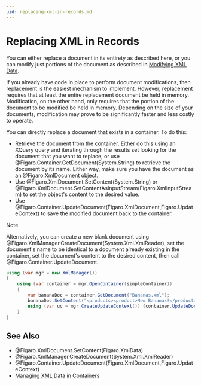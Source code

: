 ```yaml
---
uid: replacing-xml-in-records.md
---
```


# Replacing XML in Records

You can either replace a document in its entirety as described here, or you can modify just portions of the document as described in [Modifying XML Data](xref:modifying-xml-data.md).


If you already have code in place to perform document modifications, then replacement is the easiest mechanism to implement. However, replacement requires that at least the entire replacement document be held in memory. Modification, on the other hand, only requires that the portion of the document to be modified be held in memory. Depending on the size of your documents, modification may prove to be significantly faster and less costly to operate.


You can directly replace a document that exists in a container. To do this:

* Retrieve the document from the container. Either do this using an XQuery query and iterating through the results set looking for the document that you want to replace, or use @Figaro.Container.GetDocument(System.String) to retrieve the document by its name. Either way, make sure you have the document as an @Figaro.XmlDocument object.
* Use @Figaro.XmlDocument.SetContent(System.String) or @Figaro.XmlDocument.SetContentAsInputStream(Figaro.XmlInputStream) to set the object's content to the desired value.
* Use @Figaro.Container.UpdateDocument(Figaro.XmlDocument,Figaro.UpdateContext) to save the modified document back to the container.

>[!NOTE]
>Alternatively, you can create a new blank document using @Figaro.XmlManager.CreateDocument(System.Xml.XmlReader), set the document's name to be identical to a document already existing in the container, set the document's content to the desired content, then call @Figaro.Container.UpdateDocument.

``` C#
using (var mgr = new XmlManager())
{
    using (var container = mgr.OpenContainer(simpleContainer))
    {            
        var bananaDoc = container.GetDocument("Bananas.xml");
        bananaDoc.SetContent("<products><product>New Bananas!</product></products>");
        using (var uc = mgr.CreateUpdateContext()) {container.UpdateDocument(bananaDoc, uc);}
    }
}
```

## See Also

* @Figaro.XmlDocument.SetContent(Figaro.XmlData)
* @Figaro.XmlManager.CreateDocument(System.Xml.XmlReader)
* @Figaro.Container.UpdateDocument(Figaro.XmlDocument,Figaro.UpdateContext)
* [Managing XML Data in Containers](xref:managing-xml-data-in-containers.md)
